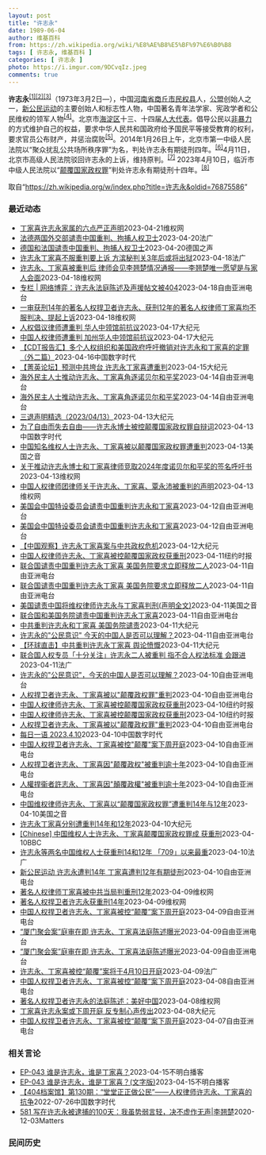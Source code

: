 ```yaml
---
layout: post
title: "许志永"
date: 1989-06-04
author: 维基百科
from: https://zh.wikipedia.org/wiki/%E8%AE%B8%E5%BF%97%E6%B0%B8
tags: [ 许志永, 维基百科 ]
categories: [ 许志永 ]
photo: https://i.imgur.com/9DCvqIz.jpeg
comments: true
---
```

<div class="mw-parser-output">
<p><b>许志永</b><sup id="cite_ref-1" class="reference"><a href="#cite_note-1">[1]</a></sup><sup id="cite_ref-2" class="reference"><a href="#cite_note-2">[2]</a></sup><sup id="cite_ref-3" class="reference"><a href="#cite_note-3">[3]</a></sup>（1973年3月2日<span class="useeditintro" title="Template:BLP editintro">—</span>），中国<a href="/wiki/%E6%B2%B3%E5%8D%97%E7%9C%81" title="河南省">河南省</a><a href="/wiki/%E5%95%86%E4%B8%98%E5%B8%82" title="商丘市">商丘市</a><a href="/wiki/%E6%B0%91%E6%9D%83%E5%8E%BF" title="民权县">民权县</a>人，<a href="/wiki/%E5%85%AC%E7%9B%9F" title="公盟">公盟</a>创始人之一，<a href="/wiki/%E6%96%B0%E5%85%AC%E6%B0%91%E8%BF%90%E5%8A%A8" title="新公民运动">新公民运动</a>的主要创始人和标志性人物，中国著名青年法学家、宪政学者和公民维权的领军人物<sup id="cite_ref-VOA0806_4-0" class="reference"><a href="#cite_note-VOA0806-4">[4]</a></sup>。北京市<a href="/wiki/%E6%B5%B7%E6%B7%80%E5%8C%BA" title="海淀区">海淀区</a>十三、十四届<a href="/wiki/%E4%BA%BA%E5%A4%A7%E4%BB%A3%E8%A1%A8" class="mw-redirect" title="人大代表">人大代表</a>。倡导公民以<a href="/wiki/%E9%9D%9E%E6%9A%B4%E5%8A%9B" title="非暴力">非暴力</a>的方式维护自己的权益，要求中华人民共和国政府给予国民平等接受教育的权利，要求官员公布财产，并惩治腐败<sup id="cite_ref-5" class="reference"><a href="#cite_note-5">[5]</a></sup>。2014年1月26日上午，北京市第一中级人民法院以“聚众扰乱公共场所秩序罪”为名，判处许志永有期徒刑四年。<sup id="cite_ref-bpx_6-0" class="reference"><a href="#cite_note-bpx-6">[6]</a></sup>4月11日，北京市高级人民法院驳回许志永的上诉，维持原判。<sup id="cite_ref-app_7-0" class="reference"><a href="#cite_note-app-7">[7]</a></sup>  2023年4月10日，临沂市中级人民法院以“<a href="/wiki/%E9%A2%A0%E8%A6%86%E5%9B%BD%E5%AE%B6%E6%94%BF%E6%9D%83%E7%BD%AA" title="颠覆国家政权罪">颠覆国家政权罪</a>”判处许志永有期徒刑十四年。<sup id="cite_ref-:0_8-0" class="reference"><a href="#cite_note-:0-8">[8]</a></sup>
</p>
</div><!--esi <esi:include src="/esitest-fa8a495983347898/content" /> --><noscript><img src="//zh.wikipedia.org/wiki/Special:CentralAutoLogin/start?type=1x1" alt="" title="" width="1" height="1" style="border: none; position: absolute;"></noscript>
<div class="printfooter" data-nosnippet="">取自“<a dir="ltr" href="https://zh.wikipedia.org/w/index.php?title=许志永&amp;oldid=76875586">https://zh.wikipedia.org/w/index.php?title=许志永&amp;oldid=76875586</a>”</div><div id="recent-news"><h3>最近动态</h3><ul><li><a href="https://nodebe4.github.io/waimei/2023-04-21/%E4%B8%81%E5%AE%B6%E5%96%9C%E8%AE%B8%E5%BF%97%E6%B0%B8%E5%AE%B6%E5%B1%9E%E7%9A%84%E5%85%AD%E7%82%B9%E4%B8%A5%E6%AD%A3%E5%A3%B0%E6%98%8E" title="丁家喜许志永家属的六点严正声明—— &nbsp;1、丁家喜、许志永仅仅两次山东烟台、福建厦⻔两次小规模的室内聚会谈论公⺠社会建设，就被 分别重判12年和14年，这种残无人道司法暴虐，做为亲属完全不能也不会...">丁家喜许志永家属的六点严正声明</a><time>2023-04-21</time><a class="tag">维权网</a></li>
<li><a href="https://nodebe4.github.io/waimei/2023-04-20/%E6%B3%95%E5%BE%B7%E4%B8%A4%E5%9B%BD%E5%A4%96%E4%BA%A4%E9%83%A8%E8%B0%B4%E8%B4%A3%E4%B8%AD%E5%9B%BD%E9%87%8D%E5%88%A4-%E6%8B%98%E6%8D%95%E4%BA%BA%E6%9D%83%E5%8D%AB%E5%A3%AB" title="法德两国外交部谴责中国重判、拘捕人权卫士—— 20/04/2023 - 22:15 法国和德国外交部发言人4月20日发表联合声明，谴责中方对许志永、丁家喜的重判，以及对余文生夫妇的拘捕，呼吁立即...">法德两国外交部谴责中国重判、拘捕人权卫士</a><time>2023-04-20</time><a class="tag">法广</a></li>
<li><a href="https://nodebe4.github.io/waimei/2023-04-20/%E5%BE%B7%E5%9B%BD%E5%92%8C%E6%B3%95%E5%9B%BD%E8%B0%B4%E8%B4%A3%E4%B8%AD%E5%9B%BD%E9%87%8D%E5%88%A4-%E6%8B%98%E6%8D%95%E4%BA%BA%E6%9D%83%E5%8D%AB%E5%A3%AB" title="德国和法国谴责中国重判、拘捕人权卫士—— 2023-04-20T12:33:31.965Z 不久前，中国维权人士许志永、丁家喜因为“颠覆国家政权罪”获重刑 （德国之声中文网）据路透社报道，德国和...">德国和法国谴责中国重判、拘捕人权卫士</a><time>2023-04-20</time><a class="tag">德国之声</a></li>
<li><a href="https://nodebe4.github.io/waimei/2023-04-18/%E8%AE%B8%E5%BF%97%E6%B0%B8%E4%B8%81%E5%AE%B6%E5%96%9C%E4%B8%8D%E6%9C%8D%E9%87%8D%E5%88%A4%E8%A6%81%E4%B8%8A%E8%AF%89-%E6%96%B9%E6%BB%A8%E7%A7%98%E5%88%A4%E5%85%B33%E5%B9%B4%E5%90%8E%E6%88%96%E5%B0%86%E5%87%BA%E7%8B%B1" title="许志永丁家喜不服重判要上诉 方滨秘判关3年后或将出狱—— 18/04/2023 - 22:53 中国大陆法律学者、人权捍卫者许志永以及人权律师丁家喜4月10日被分别秘密判处有期徒刑14年和12年...">许志永丁家喜不服重判要上诉 方滨秘判关3年后或将出狱</a><time>2023-04-18</time><a class="tag">法广</a></li>
<li><a href="https://nodebe4.github.io/waimei/2023-04-18/%E8%AE%B8%E5%BF%97%E6%B0%B8-%E4%B8%81%E5%AE%B6%E5%96%9C%E8%A2%AB%E9%87%8D%E5%88%A4%E5%90%8E-%E5%BE%8B%E5%B8%88%E4%BC%9A%E8%A7%81%E6%9D%8E%E7%BF%98%E6%A5%9A%E6%83%85%E5%86%B5%E9%80%9A%E6%8A%A5-%E6%9D%8E%E7%BF%98%E6%A5%9A%E5%94%AF%E4%B8%80%E6%84%BF%E6%9C%9B%E6%98%AF%E4%B8%8E%E5%AE%B6%E4%BA%BA%E4%BC%9A%E9%9D%A2" title="许志永、丁家喜被重判后 律师会见李翘楚情况通报——李翘楚唯一愿望是与家人会面—— （维权网信息中心报道）2023年4月19日，本网获悉：许志永、丁家喜被重判后，2023年4月14日律师会见李翘楚...">许志永、丁家喜被重判后 律师会见李翘楚情况通报——李翘楚唯一愿望是与家人会面</a><time>2023-04-18</time><a class="tag">维权网</a></li>
<li><a href="https://nodebe4.github.io/waimei/2023-04-18/%E4%B8%93%E6%A0%8F-%E7%BD%91%E7%BB%9C%E5%8D%9A%E5%BC%88-%E8%AE%B8%E5%BF%97%E6%B0%B8%E6%B3%95%E5%BA%AD%E9%99%88%E8%BF%B0%E5%8F%8A%E5%A3%B0%E6%8F%B4%E5%B8%96%E6%96%87%E8%A2%AB404" title="专栏 | 网络博弈：许志永法庭陈述及声援帖文被404—— “新公民运动”创始人许志永。 （推特图片） &nbsp; 中国新公民运动发起人许志永和人权律师丁家喜在山东临沭县法院分别被判刑14年和12年后，不...">专栏 | 网络博弈：许志永法庭陈述及声援帖文被404</a><time>2023-04-18</time><a class="tag">自由亚洲电台</a></li>
<li><a href="https://nodebe4.github.io/waimei/2023-04-18/%E4%B8%80%E5%AE%A1%E8%8E%B7%E5%88%9114%E5%B9%B4%E7%9A%84%E8%91%97%E5%90%8D%E4%BA%BA%E6%9D%83%E6%8D%8D%E5%8D%AB%E8%80%85%E8%AE%B8%E5%BF%97%E6%B0%B8-%E8%8E%B7%E5%88%9112%E5%B9%B4%E7%9A%84%E8%91%97%E5%90%8D%E4%BA%BA%E6%9D%83%E5%BE%8B%E5%B8%88%E4%B8%81%E5%AE%B6%E5%96%9C%E5%9D%87%E4%B8%8D%E6%9C%8D%E5%88%A4%E5%86%B3-%E6%8F%90%E8%B5%B7%E4%B8%8A%E8%AF%89" title="一审获刑14年的著名人权捍卫者许志永、获刑12年的著名人权律师丁家喜均不服判决、提起上诉—— （维权网信息中心报道）2023年4月18日，本网获悉：一审获刑14年的著名人权捍卫者许志永、获刑12...">一审获刑14年的著名人权捍卫者许志永、获刑12年的著名人权律师丁家喜均不服判决、提起上诉</a><time>2023-04-18</time><a class="tag">维权网</a></li>
<li><a href="https://nodebe4.github.io/waimei/2023-04-17/%E4%BA%BA%E6%9D%83%E5%80%A1%E8%AE%AE%E5%BE%8B%E5%B8%88%E9%81%AD%E9%87%8D%E5%88%A4-%E5%8D%8E%E4%BA%BA%E4%B8%AD%E9%A2%86%E9%A6%86%E5%89%8D%E6%8A%97%E8%AE%AE" title="人权倡议律师遭重判 华人中领馆前抗议—— 【大纪元2023年04月18日讯】（大纪元记者马尚恩洛杉矶报导）中国人权律师许志永、丁家喜，上周被中共法庭分别重判14年和12年。这一消息引起海外华人愤...">人权倡议律师遭重判 华人中领馆前抗议</a><time>2023-04-17</time><a class="tag">大纪元</a></li>
<li><a href="https://nodebe4.github.io/waimei/2023-04-17/%E4%B8%AD%E5%9B%BD%E4%BA%BA%E6%9D%83%E5%BE%8B%E5%B8%88%E9%81%AD%E9%87%8D%E5%88%A4-%E5%8A%A0%E5%B7%9E%E5%8D%8E%E4%BA%BA%E4%B8%AD%E9%A2%86%E9%A6%86%E5%89%8D%E6%8A%97%E8%AE%AE" title="中国人权律师遭重判 加州华人中领馆前抗议—— 【大纪元2023年04月18日讯】（大纪元记者马尚恩洛杉矶报导）中国人权律师许志永、丁家喜，近期被中共法庭分别重判14年和12年。这一消息引起海外华...">中国人权律师遭重判 加州华人中领馆前抗议</a><time>2023-04-17</time><a class="tag">大纪元</a></li>
<li><a href="https://nodebe4.github.io/waimei/2023-04-16/CDT%E6%8A%A5%E5%91%8A%E6%B1%87-%E5%A4%9A%E4%B8%AA%E4%BA%BA%E6%9D%83%E7%BB%84%E7%BB%87%E5%92%8C%E7%BE%8E%E5%9B%BD%E6%94%BF%E5%BA%9C%E5%91%BC%E5%90%81%E6%92%A4%E9%94%80%E5%AF%B9%E8%AE%B8%E5%BF%97%E6%B0%B8%E5%92%8C%E4%B8%81%E5%AE%B6%E5%96%9C%E7%9A%84%E5%AE%9A%E7%BD%AA-%E5%A4%96%E4%BA%8C%E7%AF%87" title="【CDT报告汇】多个人权组织和美国政府呼吁撤销对许志永和丁家喜的定罪（外二篇）—— 编者按：《CDT报告汇》栏目收录和中国言论自由及其他人权问题相关的报告资讯。这些报告的来源多种多样，包括机构调...">【CDT报告汇】多个人权组织和美国政府呼吁撤销对许志永和丁家喜的定罪（外二篇）</a><time>2023-04-16</time><a class="tag">中国数字时代</a></li>
<li><a href="https://nodebe4.github.io/waimei/2023-04-15/%E8%8F%81%E8%8B%B1%E8%AE%BA%E5%9D%9B-%E9%A2%84%E6%B5%8B%E4%B8%AD%E5%85%B1%E5%9E%AE%E5%8F%B0-%E8%AE%B8%E5%BF%97%E6%B0%B8%E4%B8%81%E5%AE%B6%E5%96%9C%E9%81%AD%E9%87%8D%E5%88%A4" title="【菁英论坛】预测中共垮台 许志永丁家喜遭重判—— 【大纪元2023年04月16日讯】4月10日，中国新公民运动的发起人许志永和丁家喜被中共分别判刑14年和12年，这是近年来此类案件的最重判刑。许...">【菁英论坛】预测中共垮台 许志永丁家喜遭重判</a><time>2023-04-15</time><a class="tag">大纪元</a></li>
<li><a href="https://nodebe4.github.io/waimei/2023-04-14/%E6%B5%B7%E5%A4%96%E6%B0%91%E4%B8%BB%E4%BA%BA%E5%A3%AB%E6%8E%A8%E5%8A%A8%E8%AE%B8%E5%BF%97%E6%B0%B8-%E4%B8%81%E5%AE%B6%E5%96%9C%E8%A7%92%E9%80%90%E8%AF%BA%E8%B4%9D%E5%B0%94%E5%92%8C%E5%B9%B3%E5%A5%96" title="海外民主人士推动许志永、丁家喜角逐诺贝尔和平奖—— 中国“新公民运动”发起人、人权律师许志永（左）和维权人士丁家喜。 美联社/新公民运动网 中国异议人士许志永、丁家喜因颠覆国家政权罪被当局重判后...">海外民主人士推动许志永、丁家喜角逐诺贝尔和平奖</a><time>2023-04-14</time><a class="tag">自由亚洲电台</a></li>
<li><a href="https://nodebe4.github.io/waimei/2023-04-14/%E6%B5%B7%E5%A4%96%E6%B0%91%E4%B8%BB%E4%BA%BA%E5%A3%AB%E6%8E%A8%E5%8A%A8%E8%AE%B8%E5%BF%97%E6%B0%B8-%E4%B8%81%E5%AE%B6%E5%96%9C%E8%A7%92%E9%80%90%E8%AF%BA%E8%B4%9D%E5%B0%94%E5%92%8C%E5%B9%B3%E5%A5%96" title="海外民主人士推动许志永、丁家喜角逐诺贝尔和平奖—— 中国“新公民运动”发起人、人权律师许志永（左）和维权人士丁家喜。 美联社/新公民运动网 中国异议人士许志永、丁家喜因颠覆国家政权罪被当局重判后...">海外民主人士推动许志永、丁家喜角逐诺贝尔和平奖</a><time>2023-04-14</time><a class="tag">自由亚洲电台</a></li>
<li><a href="https://nodebe4.github.io/waimei/2023-04-13/%E4%B8%89%E9%80%80%E5%A3%B0%E6%98%8E%E7%B2%BE%E9%80%89-2023-04-13" title="三退声明精选（2023/04/13）—— 【大纪元2023年04月14日讯】 三退声明中共重判了许志永和丁家喜，为什么呢？因为他们的思想和理想。那么他们的思想和理想是什么呢？许志永在口述文稿中说...">三退声明精选（2023/04/13）</a><time>2023-04-13</time><a class="tag">大纪元</a></li>
<li><a href="https://nodebe4.github.io/waimei/2023-04-13/%E4%B8%BA%E4%BA%86%E8%87%AA%E7%94%B1%E8%80%8C%E5%A4%B1%E5%8E%BB%E8%87%AA%E7%94%B1-%E8%AE%B8%E5%BF%97%E6%B0%B8%E5%8D%9A%E5%A3%AB%E8%A2%AB%E6%8E%A7%E9%A2%A0%E8%A6%86%E5%9B%BD%E5%AE%B6%E6%94%BF%E6%9D%83%E7%BD%AA%E8%87%AA%E8%BE%A9%E8%AF%8D" title="为了自由而失去自由——许志永博士被控颠覆国家政权罪自辩词—— CDT 档案卡 标题：为了自由而失去自由——许志永博士被控颠覆国家政权罪自辩词作者：许志永来源：人权律师滕彪提供主题归类：许志永CD...">为了自由而失去自由——许志永博士被控颠覆国家政权罪自辩词</a><time>2023-04-13</time><a class="tag">中国数字时代</a></li>
<li><a href="https://nodebe4.github.io/waimei/2023-04-13/%E4%B8%AD%E5%9B%BD%E7%9F%A5%E5%90%8D%E7%BB%B4%E6%9D%83%E4%BA%BA%E5%A3%AB%E8%AE%B8%E5%BF%97%E6%B0%B8-%E4%B8%81%E5%AE%B6%E5%96%9C%E8%A2%AB%E4%BB%A5%E9%A2%A0%E8%A6%86%E5%9B%BD%E5%AE%B6%E6%94%BF%E6%9D%83%E7%BD%AA%E9%81%AD%E9%87%8D%E5%88%A4" title="中国知名维权人士许志永、丁家喜被以颠覆国家政权罪遭重判—— Thu, 13 Apr 2023 12:25:56 GMT 中国著名维权人士许志永（左）和丁家喜 4月10日，被关押三年多的中国知名维...">中国知名维权人士许志永、丁家喜被以颠覆国家政权罪遭重判</a><time>2023-04-13</time><a class="tag">美国之音</a></li>
<li><a href="https://nodebe4.github.io/waimei/2023-04-13/%E5%85%B3%E4%BA%8E%E6%8E%A8%E5%8A%A8%E8%AE%B8%E5%BF%97%E6%B0%B8%E5%8D%9A%E5%A3%AB%E5%92%8C%E4%B8%81%E5%AE%B6%E5%96%9C%E5%BE%8B%E5%B8%88%E7%AB%9E%E5%8F%962024%E5%B9%B4%E5%BA%A6%E8%AF%BA%E8%B4%9D%E5%B0%94%E5%92%8C%E5%B9%B3%E5%A5%96%E7%9A%84%E7%AD%BE%E5%90%8D%E5%91%BC%E5%90%81%E4%B9%A6" title="关于推动许志永博士和丁家喜律师竞取2024年度诺贝尔和平奖的签名呼吁书—— 女士们、先生们、朋友们！ 两天前的4月10日，中国山东地方当局正式以“颠覆国家政权罪”判处许志永博士有期徒刑14年，剥...">关于推动许志永博士和丁家喜律师竞取2024年度诺贝尔和平奖的签名呼吁书</a><time>2023-04-13</time><a class="tag">维权网</a></li>
<li><a href="https://nodebe4.github.io/waimei/2023-04-13/%E4%B8%AD%E5%9B%BD%E4%BA%BA%E6%9D%83%E5%BE%8B%E5%B8%88%E5%9B%A2%E5%BE%8B%E5%B8%88%E5%85%B3%E4%BA%8E%E8%AE%B8%E5%BF%97%E6%B0%B8-%E4%B8%81%E5%AE%B6%E5%96%9C-%E8%A6%83%E6%B0%B8%E6%B2%9B%E8%A2%AB%E9%87%8D%E5%88%A4%E7%9A%84%E5%A3%B0%E6%98%8E" title="中国人权律师团律师关于许志永、丁家喜、覃永沛被重判的声明—— 2023年4月10日，中国山东省临沂市中级法院以颠覆国家政权罪为由，对法律学者许志永以及人权律师丁家喜分别重判有期徒刑14年和12年...">中国人权律师团律师关于许志永、丁家喜、覃永沛被重判的声明</a><time>2023-04-13</time><a class="tag">维权网</a></li>
<li><a href="https://nodebe4.github.io/waimei/2023-04-12/%E7%BE%8E%E5%9B%BD%E4%BC%9A%E4%B8%AD%E5%9B%BD%E7%89%B9%E8%AE%BE%E5%A7%94%E5%91%98%E4%BC%9A%E8%B0%B4%E8%B4%A3%E4%B8%AD%E5%9B%BD%E9%87%8D%E5%88%A4%E8%AE%B8%E5%BF%97%E6%B0%B8%E5%92%8C%E4%B8%81%E5%AE%B6%E5%96%9C" title="美国会中国特设委员会谴责中国重判许志永和丁家喜—— 中国“新公民运动”发起人、人权律师许志永（左）和维权人士丁家喜。 （美联社/路透社） 美国国会众议院“美国与中国共产党战略竞争特设委员会”主席...">美国会中国特设委员会谴责中国重判许志永和丁家喜</a><time>2023-04-12</time><a class="tag">自由亚洲电台</a></li>
<li><a href="https://nodebe4.github.io/waimei/2023-04-12/%E7%BE%8E%E5%9B%BD%E4%BC%9A%E4%B8%AD%E5%9B%BD%E7%89%B9%E8%AE%BE%E5%A7%94%E5%91%98%E4%BC%9A%E8%B0%B4%E8%B4%A3%E4%B8%AD%E5%9B%BD%E9%87%8D%E5%88%A4%E8%AE%B8%E5%BF%97%E6%B0%B8%E5%92%8C%E4%B8%81%E5%AE%B6%E5%96%9C" title="美国会中国特设委员会谴责中国重判许志永和丁家喜—— 中国“新公民运动”发起人、人权律师许志永（左）和维权人士丁家喜。 （美联社/路透社） 美国国会众议院“美国与中国共产党战略竞争特设委员会”主席...">美国会中国特设委员会谴责中国重判许志永和丁家喜</a><time>2023-04-12</time><a class="tag">自由亚洲电台</a></li>
<li><a href="https://nodebe4.github.io/waimei/2023-04-12/%E4%B8%AD%E5%9B%BD%E8%A7%82%E5%AF%9F-%E8%AE%B8%E5%BF%97%E6%B0%B8%E4%B8%81%E5%AE%B6%E5%96%9C%E6%A1%88%E4%B8%8E%E4%B8%AD%E5%85%B1%E6%94%BF%E6%9D%83%E5%8D%B1%E6%9C%BA" title="【中国观察】许志永丁家喜案与中共政权危机—— 【大纪元2023年04月12日讯】（大纪元记者宁海钟、骆亚报导）中国著名维权人士许志永和丁家喜，因2019年参与“厦门聚会”讨论时政，被当局控以“颠...">【中国观察】许志永丁家喜案与中共政权危机</a><time>2023-04-12</time><a class="tag">大纪元</a></li>
<li><a href="https://nodebe4.github.io/waimei/2023-04-11/%E4%B8%AD%E5%9B%BD%E4%BA%BA%E6%9D%83%E5%BE%8B%E5%B8%88%E8%AE%B8%E5%BF%97%E6%B0%B8-%E4%B8%81%E5%AE%B6%E5%96%9C%E8%A2%AB%E6%8E%A7%E9%A2%A0%E8%A6%86%E5%9B%BD%E5%AE%B6%E6%94%BF%E6%9D%83%E8%8E%B7%E9%87%8D%E5%88%91" title="中国人权律师许志永、丁家喜被控颠覆国家政权获重刑—— 许志永（左）和丁家喜在广州的合影，拍摄日期不详。他们组织了2019年维权人士和律师在厦门的聚会后被捕。 Reuters 北京——周一，中国最...">中国人权律师许志永、丁家喜被控颠覆国家政权获重刑</a><time>2023-04-11</time><a class="tag">纽约时报</a></li>
<li><a href="https://nodebe4.github.io/waimei/2023-04-11/%E8%81%94%E5%90%88%E5%9B%BD%E8%B0%B4%E8%B4%A3%E4%B8%AD%E5%9B%BD%E9%87%8D%E5%88%A4%E8%AE%B8%E5%BF%97%E6%B0%B8%E4%B8%81%E5%AE%B6%E5%96%9C-%E7%BE%8E%E5%9B%BD%E5%8A%A1%E9%99%A2%E8%A6%81%E6%B1%82%E7%AB%8B%E5%8D%B3%E9%87%8A%E6%94%BE%E4%BA%8C%E4%BA%BA" title="联合国谴责中国重判许志永丁家喜 美国务院要求立即释放二人—— 联合国人权事务高级专员杜尔克Volker Türk（图）针对许志永与丁家喜被重判一事发表看法，他表示：“根据人权法的准绳，任何人均不...">联合国谴责中国重判许志永丁家喜 美国务院要求立即释放二人</a><time>2023-04-11</time><a class="tag">自由亚洲电台</a></li>
<li><a href="https://nodebe4.github.io/waimei/2023-04-11/%E8%81%94%E5%90%88%E5%9B%BD%E8%B0%B4%E8%B4%A3%E4%B8%AD%E5%9B%BD%E9%87%8D%E5%88%A4%E8%AE%B8%E5%BF%97%E6%B0%B8%E4%B8%81%E5%AE%B6%E5%96%9C-%E7%BE%8E%E5%9B%BD%E5%8A%A1%E9%99%A2%E8%A6%81%E6%B1%82%E7%AB%8B%E5%8D%B3%E9%87%8A%E6%94%BE%E4%BA%8C%E4%BA%BA" title="联合国谴责中国重判许志永丁家喜 美国务院要求立即释放二人—— 联合国人权事务高级专员杜尔克Volker Türk（图）针对许志永与丁家喜被重判一事发表看法，他表示：“根据人权法的准绳，任何人均不...">联合国谴责中国重判许志永丁家喜 美国务院要求立即释放二人</a><time>2023-04-11</time><a class="tag">自由亚洲电台</a></li>
<li><a href="https://nodebe4.github.io/waimei/2023-04-11/%E7%BE%8E%E5%9B%BD%E8%B0%B4%E8%B4%A3%E4%B8%AD%E5%9B%BD%E5%B0%86%E7%BB%B4%E6%9D%83%E5%BE%8B%E5%B8%88%E8%AE%B8%E5%BF%97%E6%B0%B8%E4%B8%8E%E4%B8%81%E5%AE%B6%E5%96%9C%E5%88%A4%E5%88%91(%E5%A3%B0%E6%98%8E%E5%85%A8%E6%96%87)" title="美国谴责中国将维权律师许志永与丁家喜判刑(声明全文)—— Tue, 11 Apr 2023 19:17:39 GMT 一张未表明日期的照片显示丁家喜与许志永(左)在广州合影，两人后来分别在201...">美国谴责中国将维权律师许志永与丁家喜判刑(声明全文)</a><time>2023-04-11</time><a class="tag">美国之音</a></li>
<li><a href="https://nodebe4.github.io/waimei/2023-04-11/%E8%81%94%E5%90%88%E5%9B%BD%E5%92%8C%E7%BE%8E%E5%9B%BD%E5%8A%A1%E9%99%A2%E8%B0%B4%E8%B4%A3%E4%B8%AD%E5%9B%BD%E9%87%8D%E5%88%A4%E8%AE%B8%E5%BF%97%E6%B0%B8%E4%B8%81%E5%AE%B6%E5%96%9C" title="联合国和美国务院谴责中国重判许志永丁家喜—— 联合国人权事务高级专员杜尔克Volker Türk（图）针对许志永与丁家喜被重判一事发表看法，他表示：“根据人权法的准绳，任何人均不应因批评政府政策...">联合国和美国务院谴责中国重判许志永丁家喜</a><time>2023-04-11</time><a class="tag">自由亚洲电台</a></li>
<li><a href="https://nodebe4.github.io/waimei/2023-04-11/%E4%B8%AD%E5%85%B1%E9%87%8D%E5%88%A4%E8%AE%B8%E5%BF%97%E6%B0%B8%E5%92%8C%E4%B8%81%E5%AE%B6%E5%96%9C-%E7%BE%8E%E5%9B%BD%E5%8A%A1%E9%99%A2%E8%B0%B4%E8%B4%A3" title="中共重判许志永和丁家喜 美国务院谴责—— 【大纪元2023年04月12日讯】（大纪元记者夏雨报导）周二（4月11日），美国谴责中共重判两名知名人权律师。此次判刑是中共多年来对公民社会进行镇压的最...">中共重判许志永和丁家喜 美国务院谴责</a><time>2023-04-11</time><a class="tag">大纪元</a></li>
<li><a href="https://nodebe4.github.io/waimei/2023-04-11/%E8%AE%B8%E5%BF%97%E6%B0%B8%E7%9A%84-%E5%85%AC%E6%B0%91%E6%84%8F%E8%AF%86-%E4%BB%8A%E5%A4%A9%E7%9A%84%E4%B8%AD%E5%9B%BD%E4%BA%BA%E6%98%AF%E5%90%A6%E5%8F%AF%E4%BB%A5%E7%90%86%E8%A7%A3" title="许志永的”公民意识” 今天的中国人是否可以理解？—— 资料照： 2009年7月17日，法律学者和维权人士许志永（中）与其他一些中国律师在北京的一家餐馆聚会。 美联社图片 2023年4月10日，知...">许志永的"公民意识" 今天的中国人是否可以理解？</a><time>2023-04-11</time><a class="tag">自由亚洲电台</a></li>
<li><a href="https://nodebe4.github.io/waimei/2023-04-11/%E7%8E%AF%E7%90%83%E7%9B%B4%E5%87%BB-%E4%B8%AD%E5%85%B1%E9%87%8D%E5%88%A4%E8%AE%B8%E5%BF%97%E6%B0%B8%E4%B8%81%E5%AE%B6%E5%96%9C-%E8%88%86%E8%AE%BA%E6%84%A4%E6%85%A8" title="【环球直击】中共重判许志永丁家喜 舆论愤慨—— 【大纪元2023年04月11日讯】（【环球直击】4月10日完整版）中共以口袋罪，重判许志永和丁家喜，舆论愤慨；中共恐惧自由思想，阻断到台湾留学之路...">【环球直击】中共重判许志永丁家喜 舆论愤慨</a><time>2023-04-11</time><a class="tag">大纪元</a></li>
<li><a href="https://nodebe4.github.io/waimei/2023-04-11/%E8%81%94%E5%90%88%E5%9B%BD%E4%BA%BA%E6%9D%83%E4%B8%93%E5%91%98-%E5%8D%81%E5%88%86%E5%85%B3%E6%B3%A8-%E8%AE%B8%E5%BF%97%E6%B0%B8%E4%BA%8C%E4%BA%BA%E8%A2%AB%E9%87%8D%E5%88%A4-%E6%8C%87%E4%B8%8D%E5%90%88%E4%BA%BA%E6%9D%83%E6%B3%95%E6%A0%87%E5%87%86-%E4%BC%9A%E8%B7%9F%E8%BF%9B" title="联合国人权专员「十分关注」许志永二人被重判 指不合人权法标准 会跟进—— 11/04/2023 - 09:44 联合国人权事务高级专员杜尔克（Volker Türk音译）发表声明，称对中国着名维...">联合国人权专员「十分关注」许志永二人被重判 指不合人权法标准 会跟进</a><time>2023-04-11</time><a class="tag">法广</a></li>
<li><a href="https://nodebe4.github.io/waimei/2023-04-10/%E8%AE%B8%E5%BF%97%E6%B0%B8%E7%9A%84-%E5%85%AC%E6%B0%91%E6%84%8F%E8%AF%86-%E4%BB%8A%E5%A4%A9%E7%9A%84%E4%B8%AD%E5%9B%BD%E4%BA%BA%E6%98%AF%E5%90%A6%E5%8F%AF%E4%BB%A5%E7%90%86%E8%A7%A3" title="许志永的”公民意识”，今天的中国人是否可以理解？—— 资料照： 2009年7月17日，法律学者和维权人士许志永（中）与其他一些中国律师在北京的一家餐馆聚会。 美联社图片 2023年4月10日，知...">许志永的"公民意识"，今天的中国人是否可以理解？</a><time>2023-04-10</time><a class="tag">自由亚洲电台</a></li>
<li><a href="https://nodebe4.github.io/waimei/2023-04-10/%E4%BA%BA%E6%9D%83%E6%8D%8D%E5%8D%AB%E8%80%85%E8%AE%B8%E5%BF%97%E6%B0%B8-%E4%B8%81%E5%AE%B6%E5%96%9C%E8%A2%AB%E4%BB%A5-%E9%A2%A0%E8%A6%86%E6%94%BF%E6%9D%83%E7%BD%AA-%E9%87%8D%E5%88%A4" title="人权捍卫者许志永、丁家喜被以”颠覆政权罪”重判—— 中国人权斗士遭重判。(左为许志永，右为丁家喜） 网络图片 4月10日，中国著名人权捍卫者许志永和丁家喜被当局以&quot;颠覆国家政权罪&amp;qu...">人权捍卫者许志永、丁家喜被以"颠覆政权罪"重判</a><time>2023-04-10</time><a class="tag">自由亚洲电台</a></li>
<li><a href="https://nodebe4.github.io/waimei/2023-04-10/%E4%B8%AD%E5%9B%BD%E4%BA%BA%E6%9D%83%E5%BE%8B%E5%B8%88%E8%AE%B8%E5%BF%97%E6%B0%B8-%E4%B8%81%E5%AE%B6%E5%96%9C%E8%A2%AB%E6%8E%A7%E9%A2%A0%E8%A6%86%E5%9B%BD%E5%AE%B6%E6%94%BF%E6%9D%83%E8%8E%B7%E9%87%8D%E5%88%91" title="中国人权律师许志永、丁家喜被控颠覆国家政权获重刑—— 许志永（左）和丁家喜在广州的合影，拍摄日期不详。他们组织了2019年维权人士和律师在厦门的聚会后被捕。 Reuters 北京——周一，中国最...">中国人权律师许志永、丁家喜被控颠覆国家政权获重刑</a><time>2023-04-10</time><a class="tag">纽约时报</a></li>
<li><a href="https://nodebe4.github.io/waimei/2023-04-10/%E4%B8%AD%E5%9B%BD%E4%BA%BA%E6%9D%83%E5%BE%8B%E5%B8%88%E8%AE%B8%E5%BF%97%E6%B0%B8-%E4%B8%81%E5%AE%B6%E5%96%9C%E8%A2%AB%E6%8E%A7%E9%A2%A0%E8%A6%86%E5%9B%BD%E5%AE%B6%E6%94%BF%E6%9D%83%E8%8E%B7%E9%87%8D%E5%88%91" title="中国人权律师许志永、丁家喜被控颠覆国家政权获重刑—— 许志永（左）和丁家喜在广州的合影，拍摄日期不详。他们组织了2019年维权人士和律师在厦门的聚会后被捕。 Reuters 北京——周一，中国最...">中国人权律师许志永、丁家喜被控颠覆国家政权获重刑</a><time>2023-04-10</time><a class="tag">纽约时报</a></li>
<li><a href="https://nodebe4.github.io/waimei/2023-04-10/%E4%BA%BA%E6%9D%83%E6%8D%8D%E5%8D%AB%E8%80%85%E8%AE%B8%E5%BF%97%E6%B0%B8-%E4%B8%81%E5%AE%B6%E5%96%9C%E8%A2%AB%E4%BB%A5-%E9%A2%A0%E8%A6%86%E6%94%BF%E6%9D%83%E7%BD%AA-%E9%87%8D%E5%88%A4" title="人权捍卫者许志永、丁家喜被以”颠覆政权罪”重判—— 中国人权斗士遭重判。(左为许志永，右为丁家喜） 网络图片 4月10日，中国著名人权捍卫者许志永和丁家喜被当局以“颠覆国家政权罪”重判。丁家喜的...">人权捍卫者许志永、丁家喜被以"颠覆政权罪"重判</a><time>2023-04-10</time><a class="tag">自由亚洲电台</a></li>
<li><a href="https://nodebe4.github.io/waimei/2023-04-10/%E6%AF%8F%E6%97%A5%E4%B8%80%E8%AF%AD-2023.4.10" title="每日一语 2023.4.10—— 中国当局以颠覆国家政权罪判处维权人士许志永14年有期徒刑，剥夺政治权利8年，维权律师丁家喜因同样罪名获刑12年，剥夺政治权利3年。 相关阅读：https://c...">每日一语 2023.4.10</a><time>2023-04-10</time><a class="tag">中国数字时代</a></li>
<li><a href="https://nodebe4.github.io/waimei/2023-04-10/%E4%B8%AD%E5%9B%BD%E4%BA%BA%E6%9D%83%E6%8D%8D%E5%8D%AB%E8%80%85%E8%AE%B8%E5%BF%97%E6%B0%B8-%E4%B8%81%E5%AE%B6%E5%96%9C%E8%A2%AB%E6%8E%A7-%E9%A2%A0%E8%A6%86-%E6%A1%88%E4%B8%8B%E5%91%A8%E5%BC%80%E5%BA%AD" title="中国人权捍卫者许志永、丁家喜被控”颠覆”案下周开庭—— 图为，因为参与“厦门聚会”遭逮捕的法律学者许志永和人权律师丁家喜，关押在山东临沭县看守所。 （推特图片/资料照） 中国狱中人权捍卫者许志永...">中国人权捍卫者许志永、丁家喜被控"颠覆"案下周开庭</a><time>2023-04-10</time><a class="tag">自由亚洲电台</a></li>
<li><a href="https://nodebe4.github.io/waimei/2023-04-10/%E4%BA%BA%E6%9D%83%E6%8D%8D%E5%8D%AB%E8%80%85%E8%AE%B8%E5%BF%97%E6%B0%B8-%E4%B8%81%E5%AE%B6%E5%96%9C%E5%9B%A0-%E9%A2%A0%E8%A6%86%E6%94%BF%E6%9D%83-%E8%A2%AB%E9%87%8D%E5%88%A4%E9%80%BE%E5%8D%81%E5%B9%B4" title="人权捍卫者许志永、丁家喜因”颠覆政权”被重判逾十年—— 中国人权斗士遭重判。(左为许志永，右为丁家喜） 网络图片 中国著名人权捍卫者许志永和丁家喜，因2019年&quot;厦门聚会&quot;，...">人权捍卫者许志永、丁家喜因"颠覆政权"被重判逾十年</a><time>2023-04-10</time><a class="tag">自由亚洲电台</a></li>
<li><a href="https://nodebe4.github.io/waimei/2023-04-10/%E4%BA%BA%E6%AC%8A%E6%8D%8D%E8%A1%9E%E8%80%85%E8%A8%B1%E5%BF%97%E6%B0%B8-%E4%B8%81%E5%AE%B6%E5%96%9C%E5%9B%A0-%E9%A1%9B%E8%A6%86%E6%94%BF%E6%AC%8A-%E8%A2%AB%E9%87%8D%E5%88%A4%E9%80%BE%E5%8D%81%E5%B9%B4" title="人權捍衞者許志永、丁家喜因”顛覆政權”被重判逾十年—— 中国人权斗士遭重判。(左为许志永，右为丁家喜） 网络图片 中國著名人權捍衞者許志永和丁家喜，因2019年&quot;廈門聚會&quot;，...">人權捍衞者許志永、丁家喜因"顛覆政權"被重判逾十年</a><time>2023-04-10</time><a class="tag">自由亚洲电台</a></li>
<li><a href="https://nodebe4.github.io/waimei/2023-04-10/%E4%B8%AD%E5%9B%BD%E7%BB%B4%E6%9D%83%E5%BE%8B%E5%B8%88%E8%AE%B8%E5%BF%97%E6%B0%B8-%E4%B8%81%E5%AE%B6%E5%96%9C%E4%BB%A5-%E9%A2%A0%E8%A6%86%E5%9B%BD%E5%AE%B6%E6%94%BF%E6%9D%83%E7%BD%AA-%E9%81%AD%E9%87%8D%E5%88%A414%E5%B9%B4%E4%B8%8E12%E5%B9%B4" title="中国维权律师许志永、丁家喜以“颠覆国家政权罪”遭重判14年与12年—— Mon, 10 Apr 2023 09:42:31 GMT 许志永（左）和丁家喜 维权人士许志永、丁家喜即将面临“颠覆国家...">中国维权律师许志永、丁家喜以“颠覆国家政权罪”遭重判14年与12年</a><time>2023-04-10</time><a class="tag">美国之音</a></li>
<li><a href="https://nodebe4.github.io/waimei/2023-04-10/%E8%AE%B8%E5%BF%97%E6%B0%B8%E4%B8%81%E5%AE%B6%E5%96%9C%E5%88%86%E5%88%AB%E9%81%AD%E9%87%8D%E5%88%A414%E5%B9%B4%E5%92%8C12%E5%B9%B4" title="许志永丁家喜分别遭重判14年和12年—— 【大纪元2023年04月10日讯】羁押已两年多的中国知名法律学者许志永、人权律师丁家喜，今天（10日）传出分别遭中共判刑14年和12年。消息引发舆论愤怒...">许志永丁家喜分别遭重判14年和12年</a><time>2023-04-10</time><a class="tag">大纪元</a></li>
<li><a href="https://nodebe4.github.io/waimei/2023-04-10/Chinese-%E4%B8%AD%E5%9B%BD%E7%BB%B4%E6%9D%83%E4%BA%BA%E5%A3%AB%E8%AE%B8%E5%BF%97%E6%B0%B8-%E4%B8%81%E5%AE%B6%E5%96%9C%E9%A2%A0%E8%A6%86%E5%9B%BD%E5%AE%B6%E6%94%BF%E6%9D%83%E7%BD%AA%E6%88%90-%E8%8E%B7%E9%87%8D%E5%88%91" title="[Chinese] 中国维权人士许志永、丁家喜颠覆国家政权罪成 获重刑—— 中国维权人士许志永、丁家喜颠覆国家政权罪成 获重刑 49 分钟前 图像来源，Reuters 图像加注文字， 中国知名政...">[Chinese] 中国维权人士许志永、丁家喜颠覆国家政权罪成 获重刑</a><time>2023-04-10</time><a class="tag">BBC</a></li>
<li><a href="https://nodebe4.github.io/waimei/2023-04-10/%E8%AE%B8%E5%BF%97%E6%B0%B8%E7%AD%89%E4%B8%A4%E5%90%8D%E4%B8%AD%E5%9B%BD%E7%BB%B4%E6%9D%83%E4%BA%BA%E5%A3%AB%E8%8E%B7%E9%87%8D%E5%88%9114%E5%92%8C12%E5%B9%B4-709-%E4%BB%A5%E6%9D%A5%E6%9C%80%E9%87%8D" title="许志永等两名中国维权人士获重刑14和12年&nbsp; 「709」以来最重—— 10/04/2023 - 09:46 在法国总统马克龙带着巨额商业合约由中国返回巴黎之後不久，中国着名维权人士许志永和丁家喜...">许志永等两名中国维权人士获重刑14和12年  「709」以来最重</a><time>2023-04-10</time><a class="tag">法广</a></li>
<li><a href="https://nodebe4.github.io/waimei/2023-04-10/%E6%96%B0%E5%85%AC%E6%B0%91%E8%BF%90%E5%8A%A8-%E8%AE%B8%E5%BF%97%E6%B0%B8%E9%81%AD%E5%88%A414%E5%B9%B4-%E4%B8%81%E5%AE%B6%E5%96%9C%E9%81%AD%E5%88%A412%E5%B9%B4%E6%9C%89%E6%9C%9F%E5%BE%92%E5%88%91" title="新公民运动 许志永遭判14年 丁家喜遭判12年有期徒刑—— 中国人权斗士遭重判。(左为许志永，右为丁家喜） 网络图片 新公民运动发起人、中国知名法律学者许志永和维权律师丁家喜，因为2019年参与...">新公民运动 许志永遭判14年 丁家喜遭判12年有期徒刑</a><time>2023-04-10</time><a class="tag">自由亚洲电台</a></li>
<li><a href="https://nodebe4.github.io/waimei/2023-04-09/%E8%91%97%E5%90%8D%E4%BA%BA%E6%9D%83%E5%BE%8B%E5%B8%88%E4%B8%81%E5%AE%B6%E5%96%9C%E8%A2%AB%E4%B8%AD%E5%85%B1%E5%BD%93%E5%B1%80%E5%88%A4%E9%87%8D%E5%88%9112%E5%B9%B4" title="著名人权律师丁家喜被中共当局判重刑12年—— （维权网信息中心报道）2023年4月10日，本网获悉：今天上午继著名人权捍卫者许志永被以颠覆国家政权罪判刑14年后，著名人权律师丁家喜也被中共当局以...">著名人权律师丁家喜被中共当局判重刑12年</a><time>2023-04-09</time><a class="tag">维权网</a></li>
<li><a href="https://nodebe4.github.io/waimei/2023-04-09/%E8%91%97%E5%90%8D%E4%BA%BA%E6%9D%83%E6%8D%8D%E5%8D%AB%E8%80%85%E8%AE%B8%E5%BF%97%E6%B0%B8%E8%8E%B7%E9%87%8D%E5%88%9114%E5%B9%B4" title="著名人权捍卫者许志永获重刑14年—— （维权网信息中心报道）2023年4月10日，本网获悉：今天上午，著名人权捍卫者许志永遭中共当局以颠覆国家政权罪判处14年重刑，令人愤怒。习近平当局对大陆民主...">著名人权捍卫者许志永获重刑14年</a><time>2023-04-09</time><a class="tag">维权网</a></li>
<li><a href="https://nodebe4.github.io/waimei/2023-04-09/%E4%B8%AD%E5%9B%BD%E4%BA%BA%E6%9D%83%E6%8D%8D%E5%8D%AB%E8%80%85%E8%AE%B8%E5%BF%97%E6%B0%B8-%E4%B8%81%E5%AE%B6%E5%96%9C%E8%A2%AB%E6%8E%A7-%E9%A2%A0%E8%A6%86-%E6%A1%88%E4%B8%8B%E5%91%A8%E5%BC%80%E5%BA%AD" title="中国人权捍卫者许志永、丁家喜被控“颠覆”案下周开庭—— 图为，因为参与“厦门聚会”遭逮捕的法律学者许志永和人权律师丁家喜，关押在山东临沭县看守所。 （推特图片/资料照） 中国狱中人权捍卫者许志永...">中国人权捍卫者许志永、丁家喜被控“颠覆”案下周开庭</a><time>2023-04-09</time><a class="tag">自由亚洲电台</a></li>
<li><a href="https://nodebe4.github.io/waimei/2023-04-09/%E5%8E%A6%E9%97%A8%E8%81%9A%E4%BC%9A%E6%A1%88-%E5%BA%AD%E5%AE%A1%E5%9C%A8%E5%8D%B3-%E8%AE%B8%E5%BF%97%E6%B0%B8-%E4%B8%81%E5%AE%B6%E5%96%9C%E6%B3%95%E5%BA%AD%E9%99%88%E8%BF%B0%E6%9B%9D%E5%85%89" title="“厦门聚会案”庭审在即 许志永、丁家喜法庭陈述曝光—— 人权捍卫者许志永、丁家喜 网络截图/维权网 因“厦门聚会案”遭中国当局羁押已长达3年的人权捍卫者许志永、丁家喜被控“颠覆国家政权罪”一案，...">“厦门聚会案”庭审在即 许志永、丁家喜法庭陈述曝光</a><time>2023-04-09</time><a class="tag">自由亚洲电台</a></li>
<li><a href="https://nodebe4.github.io/waimei/2023-04-09/%E5%8E%A6%E9%97%A8%E8%81%9A%E4%BC%9A%E6%A1%88-%E5%BA%AD%E5%AE%A1%E5%9C%A8%E5%8D%B3-%E8%AE%B8%E5%BF%97%E6%B0%B8-%E4%B8%81%E5%AE%B6%E5%96%9C%E6%B3%95%E5%BA%AD%E9%99%88%E8%BF%B0%E6%9B%9D%E5%85%89" title="“厦门聚会案”庭审在即 许志永、丁家喜法庭陈述曝光—— 人权捍卫者许志永、丁家喜 网络截图/维权网 因“厦门聚会案”遭中国当局羁押已长达3年的人权捍卫者许志永、丁家喜被控“颠覆国家政权罪”一案，...">“厦门聚会案”庭审在即 许志永、丁家喜法庭陈述曝光</a><time>2023-04-09</time><a class="tag">自由亚洲电台</a></li>
<li><a href="https://nodebe4.github.io/waimei/2023-04-09/%E8%AE%B8%E5%BF%97%E6%B0%B8-%E4%B8%81%E5%AE%B6%E5%96%9C%E8%A2%AB%E6%8E%A7-%E9%A2%A0%E8%A6%86-%E6%A1%88%E5%B0%86%E4%BA%8E4%E6%9C%8810%E6%97%A5%E5%BC%80%E5%BA%AD" title="许志永、丁家喜被控“颠覆”案将于4月10日开庭—— 09/04/2023 - 12:33 中国知名法律学者许志永、人权律师丁家喜被控“颠覆国家政权罪”一案，将于4月10日在山东省临沭县法院开庭审...">许志永、丁家喜被控“颠覆”案将于4月10日开庭</a><time>2023-04-09</time><a class="tag">法广</a></li>
<li><a href="https://nodebe4.github.io/waimei/2023-04-08/%E4%B8%AD%E5%9B%BD%E4%BA%BA%E6%9D%83%E6%8D%8D%E5%8D%AB%E8%80%85%E8%AE%B8%E5%BF%97%E6%B0%B8-%E4%B8%81%E5%AE%B6%E5%96%9C%E8%A2%AB%E6%8E%A7-%E9%A2%A0%E8%A6%86-%E6%A1%88%E4%B8%8B%E5%91%A8%E5%BC%80%E5%BA%AD" title="中国人权捍卫者许志永、丁家喜被控“颠覆”案下周开庭—— 图为，因为参与“厦门聚会”遭逮捕的法律学者许志永和人权律师丁家喜，关押在山东临沭县看守所。 （推特图片/资料照） 中国狱中人权捍卫者许志永...">中国人权捍卫者许志永、丁家喜被控“颠覆”案下周开庭</a><time>2023-04-08</time><a class="tag">自由亚洲电台</a></li>
<li><a href="https://nodebe4.github.io/waimei/2023-04-08/%E8%91%97%E5%90%8D%E4%BA%BA%E6%9D%83%E6%8D%8D%E5%8D%AB%E8%80%85%E8%AE%B8%E5%BF%97%E6%B0%B8%E7%9A%84%E6%B3%95%E5%BA%AD%E9%99%88%E8%BF%B0-%E7%BE%8E%E5%A5%BD%E4%B8%AD%E5%9B%BD" title="著名人权捍卫者许志永的法庭陈述：美好中国—— 我想有一个梦想，美好中国，美丽且自由，公正、幸福。那是民主中国。天下仍是天下人之天下，非一族一党之江山，真正人民的国家，政权出自选票，而非枪杆子。 ...">著名人权捍卫者许志永的法庭陈述：美好中国</a><time>2023-04-08</time><a class="tag">维权网</a></li>
<li><a href="https://nodebe4.github.io/waimei/2023-04-08/%E4%B8%81%E5%AE%B6%E5%96%9C%E8%AE%B8%E5%BF%97%E6%B0%B8%E6%A1%88%E6%88%96%E4%B8%8B%E5%91%A8%E5%BC%80%E5%BA%AD-%E5%8F%8D%E4%B8%93%E5%88%B6%E5%BF%83%E5%A3%B0%E4%BC%A0%E5%87%BA" title="丁家喜许志永案或下周开庭 反专制心声传出—— 【大纪元2023年04月08日讯】（大纪元记者宁海钟综合报导）中国人权捍卫者许志永、丁家喜被控“颠覆国家政权罪”案，据报下周开庭。丁家喜妻子罗胜春在...">丁家喜许志永案或下周开庭 反专制心声传出</a><time>2023-04-08</time><a class="tag">大纪元</a></li>
<li><a href="https://nodebe4.github.io/waimei/2023-04-07/%E4%B8%AD%E5%9B%BD%E4%BA%BA%E6%9D%83%E6%8D%8D%E5%8D%AB%E8%80%85%E8%AE%B8%E5%BF%97%E6%B0%B8-%E4%B8%81%E5%AE%B6%E5%96%9C%E8%A2%AB%E6%8E%A7-%E9%A2%A0%E8%A6%86-%E6%A1%88%E4%B8%8B%E5%91%A8%E5%BC%80%E5%BA%AD" title="中国人权捍卫者许志永、丁家喜被控“颠覆”案下周开庭—— 图为，因为参与“厦门聚会”遭逮捕的法律学者许志永和人权律师丁家喜，关押在山东临沭县看守所。 （推特图片/资料照） 中国狱中人权捍卫者许志永...">中国人权捍卫者许志永、丁家喜被控“颠覆”案下周开庭</a><time>2023-04-07</time><a class="tag">自由亚洲电台</a></li>
</ul></div><div id="open-opinion"><h3>相关言论</h3><ul><li><a href="https://nodebe4.github.io/opinion/2023-04-15/EP-043-%E8%B0%81%E6%98%AF%E8%AE%B8%E5%BF%97%E6%B0%B8-%E8%B0%81%E6%98%AF%E4%B8%81%E5%AE%B6%E5%96%9C/" title="不明白播客">EP-043 谁是许志永，谁是丁家喜？</a><time>2023-04-15</time><a class="tag">不明白播客</a></li>
<li><a href="https://nodebe4.github.io/opinion/2023-04-15/EP-043-%E8%B0%81%E6%98%AF%E8%AE%B8%E5%BF%97%E6%B0%B8-%E8%B0%81%E6%98%AF%E4%B8%81%E5%AE%B6%E5%96%9C-(%E6%96%87%E5%AD%97%E7%89%88)/" title="不明白播客">EP-043 谁是许志永，谁是丁家喜？(文字版)</a><time>2023-04-15</time><a class="tag">不明白播客</a></li>
<li><a href="https://nodebe4.github.io/opinion/2022-07-26/404%E6%A1%A3%E6%A1%88%E9%A6%86-%E7%AC%AC130%E6%9C%9F-%E5%A0%82%E5%A0%82%E6%AD%A3%E6%AD%A3%E5%81%9A%E5%85%AC%E6%B0%91-%E4%BA%BA%E6%9D%83%E5%BE%8B%E5%B8%88%E8%AE%B8%E5%BF%97%E6%B0%B8-%E4%B8%81%E5%AE%B6%E5%96%9C%E7%9A%84%E6%8A%97%E4%BA%89/" title="中国数字时代">【404档案馆】第130期：“堂堂正正做公民”——人权律师许志永、丁家喜的抗争</a><time>2022-07-26</time><a class="tag">中国数字时代</a></li>
<li><a href="https://nodebe4.github.io/opinion/2020-12-03/581-%E5%86%99%E5%9C%A8%E8%AE%B8%E5%BF%97%E6%B0%B8%E8%A2%AB%E9%80%AE%E6%8D%95%E7%9A%84100%E5%A4%A9-%E6%88%91%E8%99%BD%E5%8A%BF%E5%BC%B1%E8%A8%80%E8%BD%BB-%E5%86%B3%E4%B8%8D%E8%99%9A%E4%BD%9C%E6%97%A0%E5%A3%B0-%E6%9D%8E%E7%BF%98%E6%A5%9A/" title="野兽爱智慧">581 写在许志永被逮捕的100天：我虽势弱言轻，决不虚作无声|李翘楚</a><time>2020-12-03</time><a class="tag">Matters</a></li>
</ul></div><div id="mjls-record"><h3>民间历史</h3><ul></ul></div>